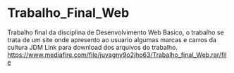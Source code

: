 # Trabalho_Final_Web
Trabalho final da disciplina de Desenvolvimento Web Basico, o trabalho se trata de um site onde apresento ao usuario algumas marcas e carros da cultura JDM
Link para download dos arquivos do trabalho. https://www.mediafire.com/file/juvagny9o2jho63/Trabalho_final_Web.rar/file
